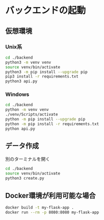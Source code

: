# バックエンドの起動

## 仮想環境

### Unix系

```sh
cd ./backend
python3 -m venv venv
source venv/bin/activate
python3 -m pip install --upgrade pip
pip3 install -r requirements.txt
python3 api.py
```

### Windows

```sh
cd ./backend
python -m venv venv
./venv/Scripts/activate
python -m pip install --upgrade pip
python -m pip install -r requirements.txt
python api.py
```

## データ作成

別のターミナルを開く

```sh
cd ./backend
source venv/bin/activate
python3 create.py
```

## Docker環境が利用可能な場合

```sh
docker build -t my-flask-app .
docker run --rm -p 8080:8080 my-flask-app
```